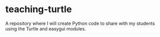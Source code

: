# teaching-turtle
A repository where I will create Python code to share with my students using the Turtle and easygui modules.
